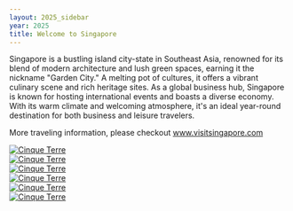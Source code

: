 ```yaml
---
layout: 2025_sidebar
year: 2025
title: Welcome to Singapore
---
```



Singapore is a bustling island city-state in Southeast Asia, renowned for its blend of modern architecture and lush green spaces, earning it the nickname "Garden City." A melting pot of cultures, it offers a vibrant culinary scene and rich heritage sites. As a global business hub, Singapore is known for hosting international events and boasts a diverse economy. With its warm climate and welcoming atmosphere, it's an ideal year-round destination for both business and leisure travelers.

More traveling information, please checkout <a href="https://www.visitsingapore.com">www.visitsingapore.com</a>


<div class="gallery">
  <a target="_blank" href="img_5terre.jpg">
    <img src="../../img/2025/banners/singapore_02.jpg" alt="Cinque Terre">
  </a>
  <!-- <div class="desc">Add a description of the image here</div> -->
</div>

<div class="gallery">
  <a target="_blank" href="img_5terre.jpg">
    <img src="./img/2025/banners/singapore_03.jpg" alt="Cinque Terre">
  </a>
  <!-- <div class="desc">Add a description of the image here</div> -->
</div>

<div class="gallery">
  <a target="_blank" href="img_5terre.jpg">
    <img src="../../img/2025/banners/singapore_04.jpg" alt="Cinque Terre">
  </a>
  <!-- <div class="desc">Add a description of the image here</div> -->
</div>

<div class="gallery">
  <a target="_blank" href="img_5terre.jpg">
    <img src="../../img/2025/banners/singapore_05.jpg" alt="Cinque Terre">
  </a>
  <!-- <div class="desc">Add a description of the image here</div> -->
</div>

<div class="gallery">
  <a target="_blank" href="img_5terre.jpg">
    <img src="../../img/2025/banners/singapore_06.jpg" alt="Cinque Terre">
  </a>
  <!-- <div class="desc">Add a description of the image here</div> -->
</div>

<div class="gallery">
  <a target="_blank" href="img_5terre.jpg">
    <img src="../../img/2025/banners/singapore_07.jpg" alt="Cinque Terre">
  </a>
  <!-- <div class="desc">Add a description of the image here</div> -->
</div>


